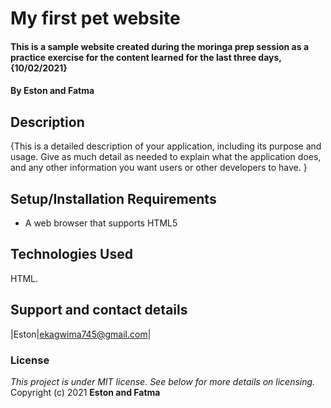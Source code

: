 # My first pet website
#### This is a sample website created during the moringa prep session as a practice exercise for the content learned for the last three days, {10/02/2021}
#### By **Eston and Fatma**
## Description
{This is a detailed description of your application, including its purpose and usage.  Give as much detail as needed to explain what the application does, and any other information you want users or other developers to have. }
## Setup/Installation Requirements
* A web browser that supports HTML5
## Technologies Used
HTML.
## Support and contact details
|Eston|ekagwima745@gmail.com|
### License
*This project is under MIT license. 
 See below for more details on licensing.*
Copyright (c) 2021 **Eston and Fatma**